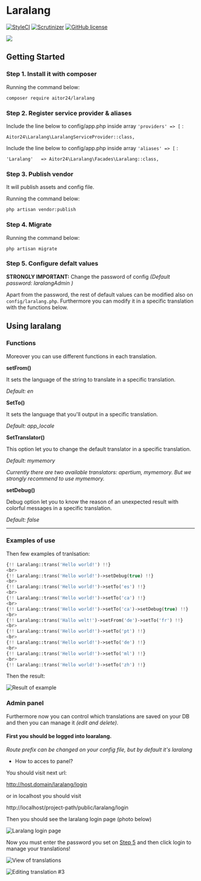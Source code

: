 # Laralang

[![StyleCI](https://styleci.io/repos/69460815/shield?branch=master)](https://styleci.io/repos/69460815)
[![Scrutinizer](https://img.shields.io/scrutinizer/g/24aitor/laralang.svg?style=flat-square)](https://scrutinizer-ci.com/g/24aitor/laralang/?branch=master)
[![GitHub license](https://img.shields.io/github/license/24aitor/laralang.svg?style=flat-square)](https://raw.githubusercontent.com/24aitor/laralang/master/LICENSE)

![](http://i.imgur.com/11Tvcoh.png)

## Getting Started

### Step 1. Install it with composer

Running the command below:

```
composer require aitor24/laralang
```

### Step 2. Register service provider & aliases

Include the line below to config/app.php inside array `'providers' => [` :

```
Aitor24\Laralang\LaralangServiceProvider::class,
```


Include the line below to config/app.php inside array `'aliases' => [` :

```
'Laralang'   => Aitor24\Laralang\Facades\Laralang::class,
```


### Step 3. Publish vendor

It will publish assets and config file.

Running the command below:

```
php artisan vendor:publish
```

### Step 4. Migrate


Running the command below:

```
php artisan migrate
```


### Step 5. Configure defalt values

**STRONGLY IMPORTANT:** Change the password of config *(Default password: laralangAdmin )*

Apart from the password, the rest of default values can be modified also on `config/laralang.php`. Furthermore you can modify it in a specific translation with the functions below.

## Using laralang

### Functions

Moreover you can use different functions in each translation.

**setFrom()**


It sets the language of the string to translate in a specific translation.

*Default: en*

**SetTo()**

It sets the language that you'll output in a specific translation.

*Default: app_locale*

**SetTranslator()**

This option let you to change the default translator in a specific translation.

*Default: mymemory*

*Currently there are two available translators: apertium, mymemory. But we strongly recommend to use mymemory.*

**setDebug()**

Debug option let you to know the reason of an unexpected result with colorful messages in a specific translation.

*Default: false*

***************

### Examples of use


Then few examples of tranlsation:



```php
{!! Laralang::trans('Hello world!') !!}
<br>
{!! Laralang::trans('Hello world!')->setDebug(true) !!}
<br>
{!! Laralang::trans('Hello world!')->setTo('es') !!}
<br>
{!! Laralang::trans('Hello world!')->setTo('ca') !!}
<br>
{!! Laralang::trans('Hello world!')->setTo('ca')->setDebug(true) !!}
<br>
{!! Laralang::trans('Hallo welt!')->setFrom('de')->setTo('fr') !!}
<br>
{!! Laralang::trans('Hello world!')->setTo('pt') !!}
<br>
{!! Laralang::trans('Hello world!')->setTo('de') !!}
<br>
{!! Laralang::trans('Hello world!')->setTo('ml') !!}
<br>
{!! Laralang::trans('Hello world!')->setTo('zh') !!}
```

Then the result:

![Result of example](http://i.imgur.com/LKOjZdB.png)

### Admin panel

Furthermore now you can control which translations are saved on your DB and then you can manage it *(edit and delete)*.

#### First you should be logged into loaralang.

*Route prefix can be changed on your config file, but by default it's laralang*

- How to acces to panel?

You should visit next url:

http://host.domain/laralang/login

or in localhost you should visit

http://localhost/project-path/public/laralang/login

Then you should see the laralang login page (photo below)

![Laralang login page](http://i.imgur.com/3DgOs3C.png)
 
Now you must enter the password you set on [Step 5](https://github.com/24aitor/laralang#step-5-configure-defalt-values) and then click login to manage your translations!

![View of translations](http://i.imgur.com/8eUzetl.png)

![Editing translation #3](http://i.imgur.com/f3pcwab.png)


